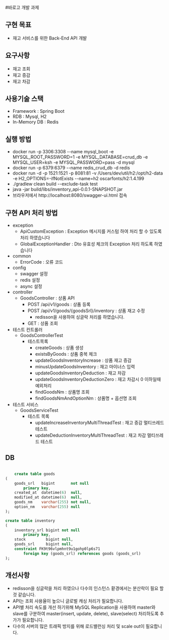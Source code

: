 #바로고 개발 과제
## 구현 목표
- 재고 서비스를 위한 Back-End API 개발
## 요구사항
- 재고 조회 
- 재고 증감
- 재고 차감
## 사용기술 스택
- Framework : Spring Boot
- RDB : Mysql, H2
- In-Memory DB : Redis

## 실행 방법
- docker run -p 3306:3308 --name mysql_boot -e MYSQL_ROOT_PASSWORD=1 -e MYSQL_DATABASE=crud_db -e MYSQL_USER=ksh -e MYSQL_PASSWORD=pass -d mysql
- docker run -p 6379:6379 --name redis_crud_db -d redis
- docker run -d -p 1521:1521 -p 8081:81 -v /Users/dev/util/h2:/opt/h2-data -e H2_OPTIONS=-ifNotExists --name=h2 oscarfonts/h2:1.4.199
- ./gradlew clean build --exclude-task test
- java -jar build/libs/inventory_api-0.0.1-SNAPSHOT.jar
- 브라우저에서 http://localhost:8080/swagger-ui.html 접속

## 구현 API 처리 방법
- exception
    - ApiCustomException : Exception 메시지를 커스텀 하여 처리 할 수 있도록 처리 하였습니다
    - GlobalExceptionHandler : Dto 유효성 체크의 Exception 처리 하도록 하였습니다
- common
    - ErrorCode : 오류 코드
- config
    - swagger 설정
    - redis 설정
    - async 설정
- controller
    - GoodsController : 상품 API 
        - POST /api/v1/goods : 상품 등록
        - POST /api/v1/goods/{goodsSrl}/inventory : 상품 재고 수정
          - redisson을 사용하여 싱글락 처리를 하였습니다.
        - GET : 상품 조회
- 테스트 컨트롤러
    - GoodsControllerTest
        - 테스트목록
            - createGoods : 상품 생성
            - existsByGoods : 상품 중복 체크
            - updateGoodsInventoryIncrease : 상품 재고 증감
            - minusUpdateGoodsInventory : 재고 마이너스 입력
            - updateGoodsInventoryDeduction : 재고 차감
            - updateGoodsInventoryDeductionZero : 재고 차감시 0 이하일때 예외처리
            - findGoodsNm : 상품명 조회
            - findGoodsNmAndOptionNm : 상품명 + 옵션명 조회
- 테스트 서비스 
    - GoodsServiceTest
        - 테스트 목록
          - updateIncreaseInventoryMultiThreadTest : 재고 증감 멀티쓰레드 테스트
          - updateDeductionInventoryMultiThreadTest : 재고 차감 멀티쓰레드 테스트

## DB
```  sql

    create table goods
(
    goods_srl   bigint       not null
        primary key,
    created_at  datetime(6)  null,
    modified_at datetime(6)  null,
    goods_nm    varchar(255) not null,
    option_nm   varchar(255) null
);

create table inventory
(
    inventory_srl bigint not null
        primary key,
    stock         bigint null,
    goods_srl     bigint null,
    constraint FK9t96vlpmhnt9u1gohp0lp6s71
        foreign key (goods_srl) references goods (goods_srl)
);

```

## 개선사항
- redisson을 싱글락을 처리 하였으나 다수의 인스턴스 홛경에서는 분산락이 필요 할 것 같습니다.
- API는 조회 사용율이 높으니 글로벌 캐싱 처리가 필요합니다.
- API별 처리 속도를 개선 하기위해 MySQL Replication을 사용하여 master와 slave를 구분하여 master(insert, update, delete), slave(select) 처리하도록 추가가 필요합니다.
- 다수의 서버의 많은 트래픽 방지를 위해 로드밸런싱 처리 및 scale out이 필요합니다.
